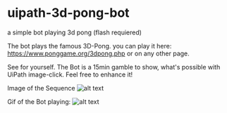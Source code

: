 # uipath-3d-pong-bot
a simple bot playing 3d pong (flash requiered)

The bot plays the famous 3D-Pong. you can play it here: 
https://www.ponggame.org/3dpong.php
or on any other page.

See for yourself.
The Bot is a 15min gamble to show, what's possible with UiPath image-click.
Feel free to enhance it!

Image of the Sequence
![alt text](https://github.com/ommsolutions/uipath-3d-pong-bot/blob/[branch]/image.jpg?raw=true)


Gif of the Bot playing:
![alt text](https://github.com/ommsolutions/uipath-3d-pong-bot/blob/[branch]/image.jpg?raw=true)
